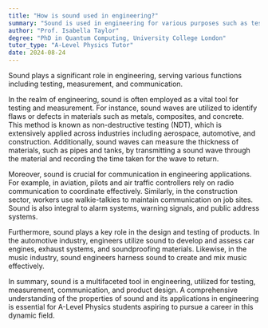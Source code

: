 ```yaml
---
title: "How is sound used in engineering?"
summary: "Sound is used in engineering for various purposes such as testing, measuring, and communication."
author: "Prof. Isabella Taylor"
degree: "PhD in Quantum Computing, University College London"
tutor_type: "A-Level Physics Tutor"
date: 2024-08-24
---
```


Sound plays a significant role in engineering, serving various functions including testing, measurement, and communication.

In the realm of engineering, sound is often employed as a vital tool for testing and measurement. For instance, sound waves are utilized to identify flaws or defects in materials such as metals, composites, and concrete. This method is known as non-destructive testing (NDT), which is extensively applied across industries including aerospace, automotive, and construction. Additionally, sound waves can measure the thickness of materials, such as pipes and tanks, by transmitting a sound wave through the material and recording the time taken for the wave to return.

Moreover, sound is crucial for communication in engineering applications. For example, in aviation, pilots and air traffic controllers rely on radio communication to coordinate effectively. Similarly, in the construction sector, workers use walkie-talkies to maintain communication on job sites. Sound is also integral to alarm systems, warning signals, and public address systems.

Furthermore, sound plays a key role in the design and testing of products. In the automotive industry, engineers utilize sound to develop and assess car engines, exhaust systems, and soundproofing materials. Likewise, in the music industry, sound engineers harness sound to create and mix music effectively.

In summary, sound is a multifaceted tool in engineering, utilized for testing, measurement, communication, and product design. A comprehensive understanding of the properties of sound and its applications in engineering is essential for A-Level Physics students aspiring to pursue a career in this dynamic field.
    